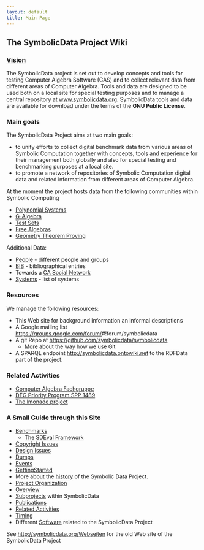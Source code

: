 ```yaml
---
layout: default
title: Main Page
---
```


The SymbolicData Project Wiki
-----------------------------

### [Vision](Symbolicdata:About "wikilink")

The SymbolicData project is set out to develop concepts and tools for testing Computer Algebra Software (CAS) and to collect relevant data from different areas of Computer Algebra. Tools and data are designed to be used both on a local site for special testing purposes and to manage a central repository at www.symbolicdata.org. SymbolicData tools and data are available for download under the terms of the **GNU Public License**.

### Main goals

The SymbolicData Project aims at two main goals:

-   to unify efforts to collect digital benchmark data from various areas of Symbolic Computation together with concepts, tools and experience for their management both globally and also for special testing and benchmarking purposes at a local site.
-   to promote a network of repositories of Symbolic Computation digital data and related information from different areas of Computer Algebra.

At the moment the project hosts data from the following communities within Symbolic Computing

-   [Polynomial Systems](PolynomialSystems "wikilink")
-   [G-Algebra](GAlgebra "wikilink")
-   [Test Sets](TestSets "wikilink")
-   [Free Algebras](FreeAlgebra "wikilink")
-   [Geometry Theorem Proving](Geo "wikilink")

Additional Data:

-   [People](People "wikilink") - different people and groups
-   [BIB](BIB "wikilink") - bibliographical entries
-   Towards a [CA Social Network](CASN "wikilink")
-   [Systems](Systems "wikilink") - list of systems

### Resources

We manage the following resources:

-   This Web site for background information an informal descriptions
-   A Google mailing list <https://groups.google.com/forum/>\#!forum/symbolicdata
-   A git Repo at <https://github.com/symbolicdata/symbolicdata>
    -   [More](Using.Git "wikilink") about the way how we use Git
-   A SPARQL endpoint <http://symbolicdata.ontowiki.net> to the RDFData part of the project.

### Related Activities

-   [Computer Algebra Fachgruppe](http://www.fachgruppe-computeralgebra.de)
-   [DFG Priority Program SPP 1489](http://www.computeralgebra.de)
-   [The lmonade project](Lmonade "wikilink")

### A Small Guide through this Site

-   [Benchmarks](Benchmarks "wikilink")
    -   [The SDEval Framework](SDEval "wikilink")
-   [Copyright Issues](Symbolicdata:Copyrights "wikilink")
-   [Design Issues](Design "wikilink")
-   [Dumps](Dumps "wikilink")
-   [Events](Events "wikilink")
-   [GettingStarted](GettingStarted "wikilink")
-   More about the [history](History "wikilink") of the Symbolic Data Project.
-   [Project Organization](Organisation "wikilink")
-   [Overview](Overview "wikilink")
-   [Subprojects](Projects "wikilink") within SymbolicData
-   [Publications](Publications "wikilink")
-   [Related Activities](RelatedActivities "wikilink")
-   [Timing](Timing "wikilink")
-   Different [Software](Software "wikilink") related to the SymbolicData Project

See <http://symbolicdata.org/Webseiten> for the old Web site of the SymbolicData Project
